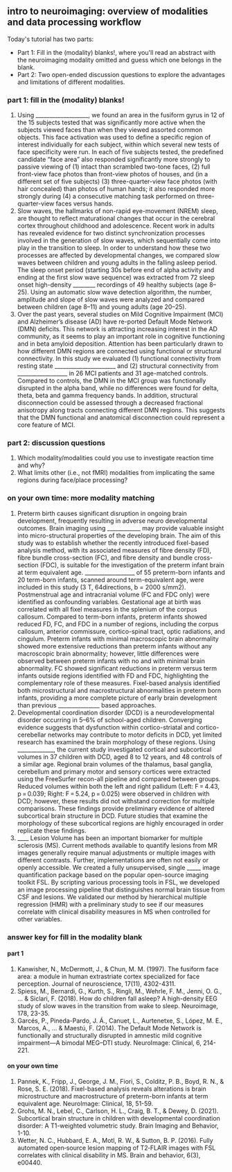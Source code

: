 ## intro to neuroimaging: overview of modalities and data processing workflow

Today's tutorial has two parts:
* Part 1: Fill in the (modality) blanks!, where you'll read an abstract with the neuroimaging modality omitted and guess which one belongs in the blank.
* Part 2: Two open-ended discussion questions to explore the advantages and limitations of different modalities. 

### part 1: fill in the (modality) blanks!
  1. Using ___________________, we found an area in the fusiform gyrus in 12 of the 15 subjects tested that was significantly more active when the subjects viewed faces than when they viewed assorted common objects. This face activation was used to define a specific region of interest individually for each subject, within which several new tests of face specificity were run. In each of five subjects tested, the predefined candidate “face area” also responded significantly more strongly to passive viewing of (1) intact than scrambled two-tone faces, (2) full front-view face photos than front-view photos of houses, and (in a different set of five subjects) (3) three-quarter-view face photos (with hair concealed) than photos of human hands; it also responded more strongly during (4) a consecutive matching task performed on three-quarter-view faces versus hands.
  2. Slow waves, the hallmarks of non-rapid eye-movement (NREM) sleep, are thought to reflect maturational changes that occur in the cerebral cortex throughout childhood and adolescence. Recent work in adults has revealed evidence for two distinct synchronization processes involved in the generation of slow waves, which sequentially come into play in the transition to sleep. In order to understand how these two processes are affected by developmental changes, we compared slow waves between children and young adults in the falling asleep period. The sleep onset period (starting 30s before end of alpha activity and ending at the first slow wave sequence) was extracted from 72 sleep onset high-density ________ recordings of 49 healthy subjects (age 8–25). Using an automatic slow wave detection algorithm, the number, amplitude and slope of slow waves were analyzed and compared between children (age 8–11) and young adults (age 20–25).
  3. Over the past years, several studies on Mild Cognitive Impairment (MCI) and Alzheimer’s disease (AD) have re-ported Default Mode Network (DMN) deficits. This network is attracting increasing interest in the AD community, as it seems to play an important role in cognitive functioning and in beta amyloid deposition. Attention has been particularly drawn to how different DMN regions are connected using functional or structural connectivity. In this study we evaluated (1) functional connectivity from resting state ______________________ and (2) structural connectivity from __________________ in 26 MCI patients and 31 age-matched controls. Compared to controls, the DMN in the MCI group was functionally disrupted in the alpha band, while no differences were found for delta, theta, beta and gamma frequency bands. In addition, structural disconnection could be assessed through a decreased fractional anisotropy along tracts connecting different DMN regions. This suggests that the DMN functional and anatomical disconnection could represent a core feature of MCI.

### part 2: discussion questions
  1. Which modality/modalities could you use to investigate reaction time and why?
  2. What limits other (i.e., not fMRI) modalities from implicating the same regions during face/place processing?

### on your own time: more modality matching

  1. Preterm birth causes significant disruption in ongoing brain development, frequently resulting in adverse neuro developmental outcomes. Brain imaging using ____________ may provide valuable insight into micro-structural properties of the developing brain. The aim of this study was to establish whether the recently introduced fixel-based analysis method, with its associated measures of fibre density (FD), fibre bundle cross-section (FC), and fibre density and bundle cross-section (FDC), is suitable for the investigation of the preterm infant brain at term equivalent age. __________________ of 55 preterm-born infants and 20 term-born infants, scanned around term-equivalent age, were included in this study (3 T, 64directions, b = 2000 s/mm2). Postmenstrual age and intracranial volume (FC and FDC only) were identified as confounding variables. Gestational age at birth was correlated with all fixel measures in the splenium of the corpus callosum. Compared to term-born infants, preterm infants showed reduced FD, FC, and FDC in a number of regions, including the corpus callosum, anterior commissure, cortico-spinal tract, optic radiations, and cingulum. Preterm infants with minimal macroscopic brain abnormality showed more extensive reductions than preterm infants without any macroscopic brain abnormality; however, little differences were observed between preterm infants with no and with minimal brain abnormality. FC showed significant reductions in preterm versus term infants outside regions identified with FD and FDC, highlighting the complementary role of these measures. Fixel-based analysis identified both microstructural and macrostructural abnormalities in preterm born infants, providing a more complete picture of early brain development than previous _______________ based approaches.
  2. Developmental coordination disorder (DCD) is a neurodevelopmental disorder occurring in 5–6% of school-aged children. Converging evidence suggests that dysfunction within cortico-striatal and cortico-cerebellar networks may contribute to motor deficits in DCD, yet limited research has examined the brain morphology of these regions. Using _____________, the current study investigated cortical and subcortical volumes in 37 children with DCD, aged 8 to 12 years, and 48 controls of a similar age. Regional brain volumes of the thalamus, basal ganglia, cerebellum and primary motor and sensory cortices were extracted using the FreeSurfer recon-all pipeline and compared between groups. Reduced volumes within both the left and right pallidum (Left: F = 4.43, p = 0.039; Right: F = 5.24, p = 0.025) were observed in children with DCD; however, these results did not withstand correction for multiple comparisons. These findings provide preliminary evidence of altered subcortical brain structure in DCD. Future studies that examine the morphology of these subcortical regions are highly encouraged in order replicate these findings.
  3. ____ Lesion Volume has been an important biomarker for multiple sclerosis (MS). Current methods available to quantify lesions from MR images generally require manual adjustments or multiple images with different contrasts. Further, implementations are often not easily or openly accessible. We created a fully unsupervised, single _____ image quantification package based on the popular open-source imaging toolkit FSL. By scripting various processing tools in FSL, we developed an image processing pipeline that distinguishes normal brain tissue from CSF and lesions. We validated our method by hierarchical multiple regression (HMR) with a preliminary study to see if our measures correlate with clinical disability measures in MS when controlled for other variables.

### answer key for fill in the modality blank

#### part 1
1. Kanwisher, N., McDermott, J., & Chun, M. M. (1997). The fusiform face area: a module in human extrastriate cortex specialized for face perception. Journal of neuroscience, 17(11), 4302-4311.
2. Spiess, M., Bernardi, G., Kurth, S., Ringli, M., Wehrle, F. M., Jenni, O. G., ... & Siclari, F. (2018). How do children fall asleep? A high-density EEG study of slow waves in the transition from wake to sleep. Neuroimage, 178, 23-35.
3. Garcés, P., Pineda-Pardo, J. Á., Canuet, L., Aurtenetxe, S., López, M. E., Marcos, A., ... & Maestú, F. (2014). The Default Mode Network is functionally and structurally disrupted in amnestic mild cognitive impairment—A bimodal MEG–DTI study. NeuroImage: Clinical, 6, 214-221.

#### on your own time
1. Pannek, K., Fripp, J., George, J. M., Fiori, S., Colditz, P. B., Boyd, R. N., & Rose, S. E. (2018). Fixel-based analysis reveals alterations is brain microstructure and macrostructure of preterm-born infants at term equivalent age. NeuroImage: Clinical, 18, 51-59.
2. Grohs, M. N., Lebel, C., Carlson, H. L., Craig, B. T., & Dewey, D. (2021). Subcortical brain structure in children with developmental coordination disorder: A T1-weighted volumetric study. Brain Imaging and Behavior, 1-10.
3. Wetter, N. C., Hubbard, E. A., Motl, R. W., & Sutton, B. P. (2016). Fully automated open‐source lesion mapping of T2‐FLAIR images with FSL correlates with clinical disability in MS. Brain and behavior, 6(3), e00440.
